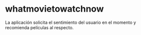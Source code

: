 # whatmovietowatchnow
La aplicación solicita el sentimiento del usuario en el momento y recomienda películas al respecto. 
